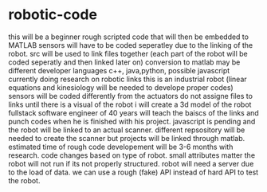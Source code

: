 # robotic-code
this will be a beginner rough scripted code that will then be embedded to MATLAB
sensors will have to be coded seperatley due to the linking of the robot.
src will be used to link files together (each part of the robot will be coded seperatly and then linked later on)
conversion to matlab may be different
developer languages c++, java,python, possible javascript 
currently doing research on robotic links
this is an industrial robot (linear equations and kinesiology will be needed to develope proper codes)
sensors will be coded differently from the actuators
do not assigne files to links until there is a visual of the robot
i will create a 3d model of the robot
fullstack software engineer of 40 years will teach the baiscs of the links and punch codes when he is finished with his project.
javascript is pending and the robot will be linked to an actual scanner. different repsository will be needed to create the scanner but projects will be linked through matlab. estimated time of rough code developement will be 3-6 months with research. code changes based on type of robot. small attributes matter the robot will not run if its not properly structured. robot will need a server due to the load of data. we can use a rough (fake) API instead of hard API to test the robot.

